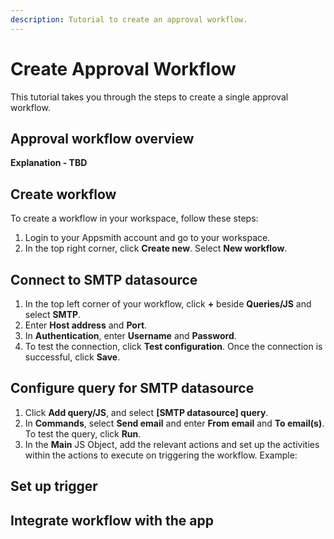 ```yaml
---
description: Tutorial to create an approval workflow.
---
```


# Create Approval Workflow
This tutorial takes you through the steps to create a single approval workflow.

## Approval workflow overview
**Explanation - TBD**


## Create workflow
To create a workflow in your workspace, follow these steps:
1. Login to your Appsmith account and go to your workspace.
2. In the top right corner, click **Create new**. Select **New workflow**.

## Connect to SMTP datasource
1. In the top left corner of your workflow, click **+** beside **Queries/JS** and select **SMTP**.
2. Enter **Host address** and **Port**.
3. In **Authentication**, enter **Username** and **Password**.
4. To test the connection, click **Test configuration**. Once the connection is successful, click **Save**.
   
## Configure query for SMTP datasource
1. Click **Add query/JS**, and select **[SMTP datasource] query**.
2. In **Commands**, select **Send email** and enter **From email** and **To email(s)**.
   To test the query, click **Run**.
3. In the **Main** JS Object, add the relevant actions and set up the activities within the actions to execute on triggering the workflow.
   Example:

## Set up trigger
## Integrate workflow with the app